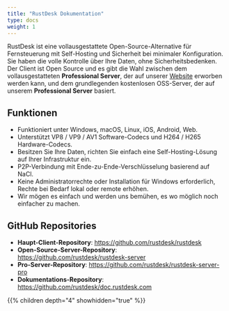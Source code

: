 ```yaml
---
title: "RustDesk Dokumentation"
type: docs
weight: 1
---
```


RustDesk ist eine vollausgestattete Open-Source-Alternative für Fernsteuerung mit Self-Hosting und Sicherheit bei minimaler Konfiguration. Sie haben die volle Kontrolle über Ihre Daten, ohne Sicherheitsbedenken. Der Client ist Open Source und es gibt die Wahl zwischen dem vollausgestatteten **Professional Server**, der auf unserer [Website](https://rustdesk.com) erworben werden kann, und dem grundlegenden kostenlosen OSS-Server, der auf unserem **Professional Server** basiert.

## Funktionen
- Funktioniert unter Windows, macOS, Linux, iOS, Android, Web.
- Unterstützt VP8 / VP9 / AV1 Software-Codecs und H264 / H265 Hardware-Codecs.
- Besitzen Sie Ihre Daten, richten Sie einfach eine Self-Hosting-Lösung auf Ihrer Infrastruktur ein.
- P2P-Verbindung mit Ende-zu-Ende-Verschlüsselung basierend auf NaCl.
- Keine Administratorrechte oder Installation für Windows erforderlich, Rechte bei Bedarf lokal oder remote erhöhen.
- Wir mögen es einfach und werden uns bemühen, es wo möglich noch einfacher zu machen.

## GitHub Repositories
- **Haupt-Client-Repository**: https://github.com/rustdesk/rustdesk
- **Open-Source-Server-Repository**: https://github.com/rustdesk/rustdesk-server
- **Pro-Server-Repository**: https://github.com/rustdesk/rustdesk-server-pro
- **Dokumentations-Repository**: https://github.com/rustdesk/doc.rustdesk.com

{{% children depth="4" showhidden="true" %}}
